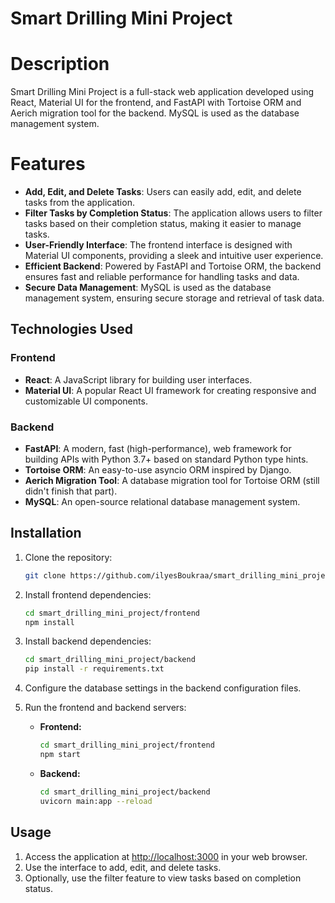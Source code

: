 # Smart Drilling Mini Project

# Description
Smart Drilling Mini Project is a full-stack web application developed using React, Material UI
for the frontend, and FastAPI with Tortoise ORM and Aerich migration tool for the backend.
MySQL is used as the database management system.

# Features

- **Add, Edit, and Delete Tasks**: Users can easily add, edit, and delete tasks from the application.
- **Filter Tasks by Completion Status**: The application allows users to filter tasks based on their completion status, making it easier to manage tasks.
- **User-Friendly Interface**: The frontend interface is designed with Material UI components, providing a sleek and intuitive user experience.
- **Efficient Backend**: Powered by FastAPI and Tortoise ORM, the backend ensures fast and reliable performance for handling tasks and data.
- **Secure Data Management**: MySQL is used as the database management system, ensuring secure storage and retrieval of task data.

## Technologies Used

### Frontend
- **React**: A JavaScript library for building user interfaces.
- **Material UI**: A popular React UI framework for creating responsive and customizable UI components.

### Backend
- **FastAPI**: A modern, fast (high-performance), web framework for building APIs with Python 3.7+ based on standard Python type hints.
- **Tortoise ORM**: An easy-to-use asyncio ORM inspired by Django.
- **Aerich Migration Tool**: A database migration tool for Tortoise ORM (still didn't finish that part).
- **MySQL**: An open-source relational database management system.

## Installation

1. Clone the repository:
    ```bash
    git clone https://github.com/ilyesBoukraa/smart_drilling_mini_project.git
    ```

2. Install frontend dependencies:
    ```bash
    cd smart_drilling_mini_project/frontend
    npm install
    ```

3. Install backend dependencies:
    ```bash
    cd smart_drilling_mini_project/backend
    pip install -r requirements.txt
    ```

4. Configure the database settings in the backend configuration files.

5. Run the frontend and backend servers:
   - **Frontend:**
     ```bash
     cd smart_drilling_mini_project/frontend
     npm start
     ```
   - **Backend:**
     ```bash
     cd smart_drilling_mini_project/backend
     uvicorn main:app --reload
     ```

## Usage

1. Access the application at [http://localhost:3000](http://localhost:3000) in your web browser.
2. Use the interface to add, edit, and delete tasks.
3. Optionally, use the filter feature to view tasks based on completion status.
